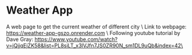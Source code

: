 # Weather App
A web page to get the current weather of different city \\
Link to webpage: https://weather-app-gszo.onrender.com \\
Following youtube tutorial by Dave Gray: https://www.youtube.com/watch?v=jQjjqEjZK58&list=PL8siLT_x3lVJfn7JS0ZR90N_sm1DL9uQb&index=42\
